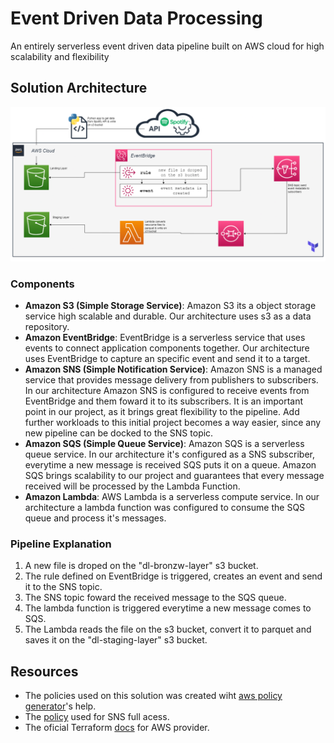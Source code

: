 # Event Driven Data Processing
An entirely serverless event driven data pipeline built on AWS cloud for high scalability and flexibility

## Solution Architecture
<p align="left">
  <img src="https://raw.githubusercontent.com/gabriel-barata/images/master/event-driven-data-pipeline/diagram.drawio.png" alt="Texto Alternativo">
</p>

### Components
+ **Amazon S3 (Simple Storage Service)**: Amazon S3 its a object storage service high scalable and durable. Our architecture uses s3 as a data repository.
+ **Amazon EventBridge**: EventBridge is a serverless service that uses events to connect application components together. Our architecture uses EventBridge to capture an specific event and send it to a target.
+ **Amazon SNS (Simple Notification Service)**: Amazon SNS is a managed service that provides message delivery from publishers to subscribers. In our architecture Amazon SNS is configured to receive events from EventBridge and them foward it to its subscribers. It is an important point in our project, as it brings great flexibility to the pipeline. Add further workloads to this initial project becomes a way easier, since any new pipeline can be docked to the SNS topic.
+ **Amazon SQS (Simple Queue Service)**: Amazon SQS is a serverless queue service. In our architecture it's configured as a SNS subscriber, everytime a new message is received SQS puts it on a queue. Amazon SQS brings scalability to our project and guarantees that every message received will be processed by the Lambda Function.
+ **Amazon Lambda**: AWS Lambda is a serverless compute service. In our architecture a lambda function was configured to consume the SQS queue and process it's messages.

### Pipeline Explanation
1. A new file is droped on the "dl-bronzw-layer" s3 bucket.
2. The rule defined on EventBridge is triggered, creates an event and send it to the SNS topic.
3. The SNS topic foward the received message to the SQS queue.
4. The lambda function is triggered everytime a new message comes to SQS.
5. The Lambda reads the file on the s3 bucket, convert it to parquet and saves it on the "dl-staging-layer" s3 bucket.

## Resources

+ The policies used on this solution was created wiht [aws policy generator](https://awspolicygen.s3.amazonaws.com/policygen.html)'s help.
+ The [policy](https://docs.aws.amazon.com/pt_br/aws-managed-policy/latest/reference/AmazonSNSFullAccess.html) used for SNS full acess.
+ The oficial Terraform [docs](https://registry.terraform.io/providers/hashicorp/aws/latest/docs) for AWS provider.
